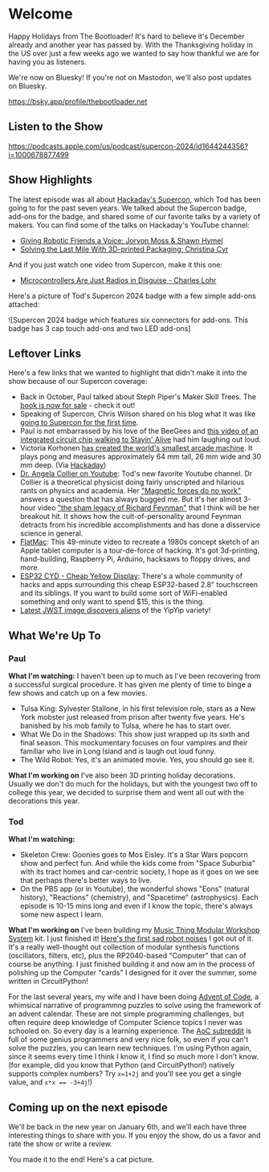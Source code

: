 # Welcome

Happy Holidays from The Bootloader! It's hard to believe it's December already and another year has passed by.  With the Thanksgiving holiday in the US over just a few weeks ago we wanted to say how thankful we are for having you as listeners.

We're now on Bluesky!  If you're not on Mastodon, we'll also post updates on Bluesky.

https://bsky.app/profile/thebootloader.net

## Listen to the Show

https://podcasts.apple.com/us/podcast/supercon-2024/id1644244356?i=1000678877499

## Show Highlights

The latest episode was all about [Hackaday's Supercon](https://hackaday.io/superconference/), which Tod has been going to for the past seven years.  We talked about the Supercon badge, add-ons for the badge, and shared some of our favorite talks by a variety of makers.  You can find some of the talks on Hackaday's YouTube channel:

* [Giving Robotic Friends a Voice: Jorvon Moss & Shawn Hymel](https://www.youtube.com/watch?v=uitqFyHD-QQ)
* [Solving the Last Mile With 3D-printed Packaging: Christina Cyr](https://www.youtube.com/watch?v=EC1JbWsBb1M)

And if you just watch one video from Supercon, make it this one:

* [Microcontrollers Are Just Radios in Disguise - Charles Lohr](https://www.youtube.com/watch?v=V57f5YltIwk)

Here's a picture of Tod's Supercon 2024 badge with a few simple add-ons attached:

![Supercon 2024 badge which features six connectors for add-ons.  This badge has 3 cap touch add-ons and two LED add-ons]

## Leftover Links

Here's a few links that we wanted to highlight that didn't make it into the show because of our Supercon coverage:

* Back in October, Paul talked about Steph Piper's Maker Skill Trees.  The [book is now for sale](https://www.makershed.com/collections/all/products/make-skillseeker-workbook) - check it out!
* Speaking of Supercon, Chris Wilson shared on his blog what it was like [going to Supercon for the first time](https://cdwilson.dev/articles/hackaday-supercon-2024/).
* Paul is not embarrassed by his love of the BeeGees and [this video of an integrated circuit chip walking to Stayin' Alive](https://www.youtube.com/watch?v=mDhNQPt8An0) had him laughing out loud.
* Victoria Korhonen [has created the world's smallest arcade machine](https://www.cbc.ca/news/canada/london/it-s-not-yet-official-but-this-is-the-world-s-smallest-arcade-machine-guess-what-game-it-plays-1.7406570).  It plays pong and measures approximately 64 mm tall, 26 mm wide and 30 mm deep.  (Via [Hackaday](https://hackaday.com/2024/12/11/tiny-pong-big-ambitions-worlds-smallest-arcade/))
* [Dr. Angela Collier on Youtube](https://www.youtube.com/@acollierastro): Tod's new favorite Youtube channel. Dr Collier is a theoretical physicist doing fairly unscripted and hilarious rants on physics and academia. Her ["Magnetic forces do no work"](https://www.youtube.com/watch?v=fHG7qVNvR7) answers a question that has always bugged me. But it's her almost 3-hour video ["the sham legacy of Richard Feynman"](https://www.youtube.com/watch?v=TwKpj2ISQAc) that I think will be her breakout hit. It shows how the cult-of-personality around Feynman detracts from his incredible accomplishments and has done a disservice science in general.
* [FlatMac](https://www.youtube.com/watch?v=Grd_a4oi7qU): This 49-minute video to recreate a 1980s concept sketch of an Apple tablet computer is a tour-de-force of hacking. It's got 3d-printing, hand-building, Raspberry Pi, Arduino, hacksaws to floppy drives, and more.
* [ESP32 CYD - Cheap Yellow Display](https://github.com/witnessmenow/ESP32-Cheap-Yellow-Display): There's a whole community of hacks and apps surrounding this cheap ESP32-based 2.8" touchscreen and its siblings. If you want to build some sort of WiFi-enabled something and only want to spend $15, this is the thing.
* [Latest JWST image discovers aliens](https://kottke.org/24/11/jw-space-telescope-discovers-aliens) of the YipYip variety!

## What We're Up To

### Paul

**What I'm watching:** I haven't been up to much as I've been recovering from a successful surgical procedure.  It has given me plenty of time to binge a few shows and catch up on a few movies.

* Tulsa King: Sylvester Stallone, in his first television role, stars as a New York mobster just released from prison after twenty five years.  He's banished by his mob family to Tulsa, where he has to start over.
* What We Do in the Shadows: This show just wrapped up its sixth and final season.  This mockumentary focuses on four vampires and their familiar who live in Long Island and is laugh out loud funny.
* The Wild Robot: Yes, it's an animated movie.  Yes, you should go see it.

**What I'm working on**
I've also been 3D printing holiday decorations.  Usually we don't do much for the holidays, but with the youngest two off to college this year, we decided to surprise them and went all out with the decorations this year.

### Tod

**What I'm watching:**
* Skeleton Crew: Goonies goes to Mos Eisley. It's a Star Wars popcorn show and perfect fun.
And while the kids come from "Space Suburbia" with its tract homes and car-centric society, I hope as it goes on we see that perhaps there's better ways to live.
* On the PBS app (or in Youtube), the wonderful shows "Eons" (natural history), "Reactions" (chemistry), and "Spacetime" (astrophysics).  Each episode is 10-15 mins long and even if I know the topic, there's always some new aspect I learn.

**What I'm working on**
I've been building my [Music Thing Modular Workshop System](https://www.musicthing.co.uk/workshopsystem/) kit. I just finished it! [Here's the first sad robot noises](https://www.youtube.com/watch?v=go8lY1bbGFw) I got out of it.  It's a really well-thought out collection of modular synthesis functions (oscillators, filters, etc), plus the RP2040-based "Computer" that can of course be anything. I just finished building it and now am in the process of polishing up the Computer "cards" I designed for it over the summer, some written in CircuitPython!

For the last several years, my wife and I have been doing [Advent of Code](https://adventofcode.com/2024/about), a whimsical narrative of programmng puzzles to solve using the framework of an advent calendar. These are not simple programming challenges, but often require deep knowledge of Computer Science topics I never was schooled on. So every day is a learning experience. The [AoC subreddit](https://old.reddit.com/r/adventofcode) is full of some genius programmers and very nice folk, so even if you can't solve the puzzles, you can learn new techniques. I'm using Python again, since it seems every time I think I know it, I find so much more I don't know. (for example, did you know that Python (and CircuitPython!) natively supports complex numbers? Try `x=1+2j` and you'll see you get a single value, and `x*x == -3+4j`!)


## Coming up on the next episode

We'll be back in the new year on January 6th, and we'll each have three interesting things to share with you.  If you enjoy the show, do us a favor and rate the show or write a review.

You made it to the end!  Here's a cat picture.
